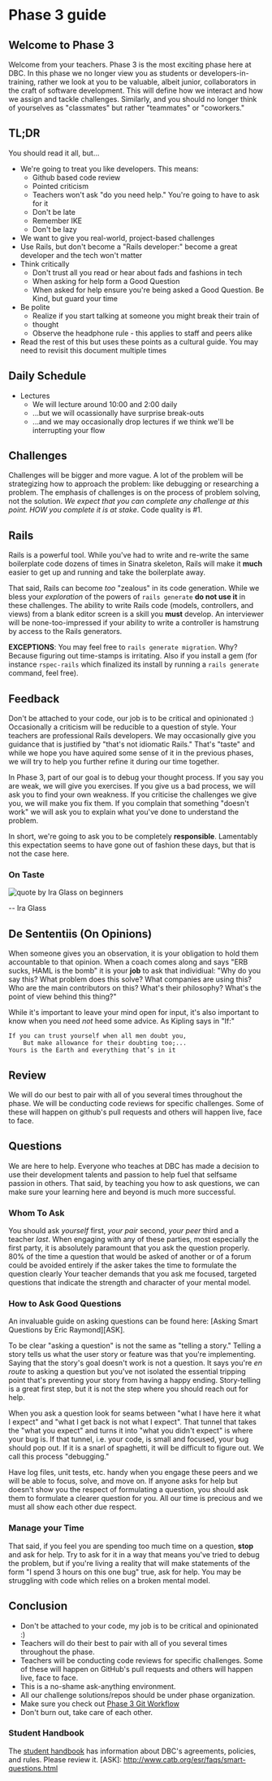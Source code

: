 # Phase 3 guide

## Welcome to Phase 3

Welcome from your teachers.  Phase 3 is the most exciting phase here at DBC.
In this phase we no longer view you as students or developers-in-training,
rather we look at you to be valuable, albeit junior, collaborators in the craft
of software development.  This will define how we interact and how we assign
and tackle challenges.  Similarly, and you should no longer think of yourselves
as "classmates" but rather "teammates" or "coworkers."

## TL;DR

You should read it all, but...

* We're going to treat you like developers.  This means:
  * Github based code review
  * Pointed criticism
  * Teachers won't ask "do you need help."  You're going to have to ask for it
  * Don't be late
  * Remember IKE
  * Don't be lazy
* We want to give you real-world, project-based challenges
* Use Rails, but don't become a "Rails developer:" become a great developer and
  the tech won't matter
* Think critically
  * Don't trust all you read or hear about fads and fashions in tech
  * When asking for help form a Good Question
  * When asked for help ensure you're being asked a Good Question.  Be Kind,
    but guard your time
* Be polite
  * Realize if you start talking at someone you might break their train of
  * thought
  * Observe the headphone rule - this applies to staff and peers alike
* Read the rest of this but uses these points as a cultural guide. You may need
  to revisit this document multiple times

## Daily Schedule

- Lectures
  - We will lecture around 10:00 and 2:00 daily
  - ...but we will ocassionally have surprise break-outs
  - ...and we may occasionally drop lectures if we think we'll be interrupting
    your flow

## Challenges

Challenges will be bigger and more vague. A lot of the problem will be
strategizing how to approach the problem: like debugging or researching a
problem.  The emphasis of challenges is on the process of problem solving, not
the solution.  _We expect that you can complete any challenge at this point.
HOW you complete it is at stake_.  Code quality is #1.

## Rails

Rails is a powerful tool.  While you've had to write and re-write the same
boilerplate code dozens of times in Sinatra skeleton, Rails will make it
**much** easier to get up and running and take the boilerplate away.

That said, Rails can become _too_ "zealous" in its code generation.  While we
bless your *exploration* of the powers of `rails generate` **do not use it** in
these challenges.  The ability to write Rails code (models, controllers, and
views) from a blank editor screen is a skill you **must** develop.  An
interviewer will be none-too-impressed if your ability to write a controller is
hamstrung by access to the Rails generators.

**EXCEPTIONS**:  You may feel free to `rails generate migration`.  Why?  Because
figuring out time-stamps is irritating.  Also if you install a gem (for
instance `rspec-rails` which finalized its install by running a `rails
generate` command, feel free).

## Feedback

Don't be attached to your code, our job is to be critical and opinionated :)
Occasionally a criticism will be reducible to a question of style.  Your
teachers are professional Rails developers.  We may occasionally give you
guidance that is justified by "that's not idiomatic Rails."  That's "taste" and
while we hope you have aquired some sense of it in the previous phases, we will
try to help you further refine it during our time together.

In Phase 3, part of our goal is to debug your thought process.  If you say you
are weak, we will give you exercises.  If you give us a bad process, we will ask
you to find your own weakness.  If you criticise the challenges we give you, we
will make you fix them.  If you complain that something "doesn't work" we will
ask you to explain what you've done to understand the problem.

In short, we're going to ask you to be completely **responsible**.  Lamentably
this expectation seems to have gone out of fashion these days, but that is not
the case here.

### On Taste

![quote by Ira Glass on beginners](ira-glass-quote.jpg)

-- Ira Glass

## De Sententiis (On Opinions)

When someone gives you an observation, it is your obligation to hold them
accountable to that opinion.  When a coach comes along and says "ERB sucks,
HAML is the bomb" it is your **job** to ask that individiual:  "Why do you say
this?  What problem does this solve?  What companies are using this?  Who are
the main contributors on this?  What's their philosophy?  What's the point of
view behind this thing?"

While it's important to leave your mind open for input, it's also important to
know when you need *not* heed some advice.  As Kipling says in "If:"

    If you can trust yourself when all men doubt you,
        But make allowance for their doubting too;...
    Yours is the Earth and everything that’s in it

## Review

We will do our best to pair with all of you several times throughout the phase.
We will be conducting code reviews for specific challenges. Some of these will
happen on github's pull requests and others will happen live, face to face.

## Questions

We are here to help.  Everyone who teaches at DBC has made a decision to use
their development talents and passion to help fuel that selfsame passion in
others.  That said, by teaching you how to ask questions, we can make sure your
learning here and beyond is much more successful.

### Whom To Ask

You should ask _yourself_ first, _your pair_ second, _your peer_ third and a
teacher _last_.  When engaging with any of these parties, most especially the
first party, it is absolutely paramount that you ask the question properly.
80% of the time a question that would be asked of another or of a forum could
be avoided entirely if the asker takes the time to formulate the question
clearly Your teacher demands that you ask me focused, targeted questions that
indicate the strength and character of your mental model.

### How to Ask Good Questions

An invaluable guide on asking questions can be found here:
[Asking Smart Questions by Eric Raymond][ASK].

To be clear "asking a question" is not the same as "telling a story."  Telling
a story tells us what the user story or feature was that you're implementing.
Saying that the story's goal doesn't work is not a question.  It says you're
_en route_ to asking a question but you've not isolated the essential tripping
point that's preventing your story from having a happy ending.  Story-telling
is a great first step, but it is not the step where you should reach out for
help.

When you ask a question look for seams between "what I have here it what I
expect" and "what I get back is not what I expect".  That tunnel that takes the
"what you expect" and turns it into "what you didn't expect" is where your bug
is.  If that tunnel, i.e. your code, is small and focused, your bug should pop
out.  If it is a snarl of spaghetti, it will be difficult to figure out.  We
call this process "debugging."

Have log files, unit tests, etc. handy when you engage these peers and we will
be able to focus, solve, and move on.  If anyone asks for help but doesn't show
you the respect of formulating a question, you should ask them to formulate a
clearer question for you.  All our time is precious and we must all show each
other due respect.

### Manage your Time

That said, if you feel you are spending too much time on a question, **stop**
and ask for help.  Try to ask for it in a way that means you've tried to debug
the problem, but if you're living a reality that will make statements of the
form "I spend 3 hours on this one bug" true, ask for help.  You may be
struggling with code which relies on a broken mental model.

## Conclusion

- Don't be attached to your code, my job is to be critical and opinionated :)
- Teachers will do their best to pair with all of you several times throughout the phase.
- Teachers will be conducting code reviews for specific challenges. Some of these will happen on GitHub's pull requests and others will happen live, face to face.
- This is a no-shame ask-anything environment.
- All our challenge solutions/repos should be under phase organization.
- Make sure you check out [Phase 3 Git Workflow](../../../phase-3-guide/blob/master/git-workflow.md#phase-3-github-workflow)
- Don't burn out, take care of each other.

### Student Handbook

The [student handbook](../../..student-handbook) has information about DBC's agreements, policies, and rules. Please review it.
[ASK]: http://www.catb.org/esr/faqs/smart-questions.html
